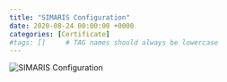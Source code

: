 ```yaml
---
title: "SIMARIS Configuration"
date: 2020-08-24 00:00:00 +0000
categories: [Certificate]
#tags: []     # TAG names should always be lowercase
---
```



![SIMARIS Configuration](../../Certs/In_DB_lc.robots.LCPDFCertificateGenerationProductRobot_QA586MA-1.png "SIMARIS Configuration")
